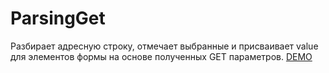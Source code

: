 # ParsingGet
Разбирает адресную строку, отмечает выбранные и присваивает value для элементов формы на основе полученных GET параметров.
<a href="http://m-ulyanov.github.io/parsing-get/demo.html">DEMO</a>